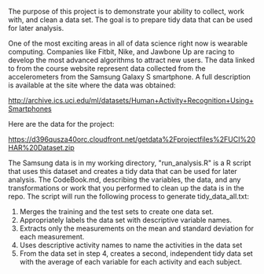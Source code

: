 The purpose of this project is to demonstrate your ability to collect, work with, and clean a data set. The goal is to prepare tidy data that can be used for later analysis. 

One of the most exciting areas in all of data science right now is wearable computing. Companies like Fitbit, Nike, and Jawbone Up are racing to develop the most advanced algorithms to attract new users. The data linked to from the course website represent data collected from the accelerometers from the Samsung Galaxy S smartphone. A full description is available at the site where the data was obtained: 

http://archive.ics.uci.edu/ml/datasets/Human+Activity+Recognition+Using+Smartphones 

Here are the data for the project: 

https://d396qusza40orc.cloudfront.net/getdata%2Fprojectfiles%2FUCI%20HAR%20Dataset.zip

The Samsung data is in my working directory, "run_analysis.R" is a R script that uses this dataset and creates a tidy data that can be used for later analysis. The CodeBook.md, describing the variables, the data, and any transformations or work that you performed to clean up the data is in the repo. The script will run the following process to generate tidy_data_all.txt:

1. Merges the training and the test sets to create one data set.
4. Appropriately labels the data set with descriptive variable names. 
2. Extracts only the measurements on the mean and standard deviation for each measurement. 
3. Uses descriptive activity names to name the activities in the data set
5. From the data set in step 4, creates a second, independent tidy data set with the average of each variable for each activity and each subject.